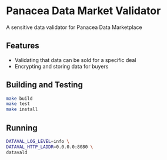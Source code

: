 # Panacea Data Market Validator

A sensitive data validator for Panacea Data Marketplace

## Features

- Validating that data can be sold for a specific deal
- Encrypting and storing data for buyers

## Building and Testing

```bash
make build
make test
make install
```

## Running

```bash
DATAVAL_LOG_LEVEL=info \
DATAVAL_HTTP_LADDR=0.0.0.0:8080 \
datavald
```
